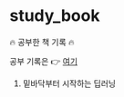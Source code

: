 # study_book
 :fire: 공부한 책 기록 :fire:

공부 기록은 👉 [여기](https://velog.io/@yeonheedong)

1. 밑바닥부터 시작하는 딥러닝

